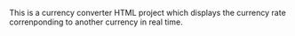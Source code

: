 This is a currency converter HTML project which displays the currency rate correnponding to another currency in real time.
